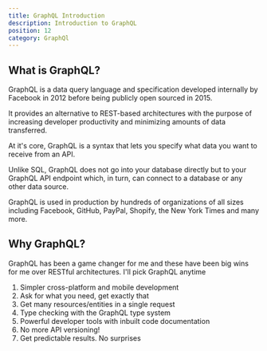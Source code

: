 ```yaml
---
title: GraphQL Introduction
description: Introduction to GraphQL
position: 12
category: GraphQl
---
```


## What is GraphQL?

GraphQL is a data query language and specification developed internally by Facebook in 2012 before being publicly open sourced in 2015.

It provides an alternative to REST-based architectures with the purpose of increasing developer productivity and minimizing amounts of data transferred.

At it's core, GraphQL is a syntax that lets you specify what data you want to receive from an API.

Unlike SQL, GraphQL does not go into your database directly but to your GraphQL API endpoint which, in turn, can connect to a database or any other data source.

GraphQL is used in production by hundreds of organizations of all sizes including Facebook, GitHub, PayPal, Shopify, the New York Times and many more.


## Why GraphQL?

GraphQL has been a game changer for me and these have been big wins for me over RESTful architectures. I'll pick GraphQL anytime

1. Simpler cross-platform and mobile development
2. Ask for what you need, get exactly that
3. Get many resources/entities in a single request
4. Type checking with the GraphQL type system
5. Powerful developer tools with inbuilt code documentation
6. No more API versioning!
7. Get predictable results. No surprises
